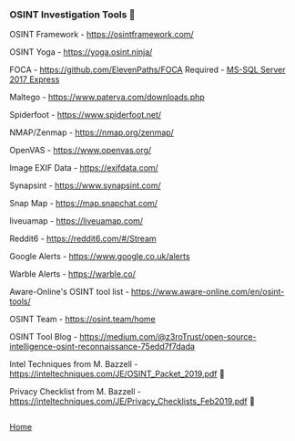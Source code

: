 ### OSINT Investigation Tools 🔎

OSINT Framework - https://osintframework.com/

OSINT Yoga - https://yoga.osint.ninja/

FOCA - https://github.com/ElevenPaths/FOCA
Required - [MS-SQL Server 2017 Express](https://www.microsoft.com/en-au/sql-server/sql-server-editions-express)

Maltego - https://www.paterva.com/downloads.php

Spiderfoot - https://www.spiderfoot.net/

NMAP/Zenmap - https://nmap.org/zenmap/

OpenVAS - https://www.openvas.org/

Image EXIF Data - https://exifdata.com/

Synapsint - https://www.synapsint.com/

Snap Map - https://map.snapchat.com/

liveuamap - https://liveuamap.com/

Reddit6 - https://reddit6.com/#/Stream

Google Alerts - https://www.google.co.uk/alerts

Warble Alerts - https://warble.co/

Aware-Online's OSINT tool list - https://www.aware-online.com/en/osint-tools/

OSINT Team - https://osint.team/home

OSINT Tool Blog - https://medium.com/@z3roTrust/open-source-intelligence-osint-reconnaissance-75edd7f7dada

Intel Techniques from M. Bazzell - https://inteltechniques.com/JE/OSINT_Packet_2019.pdf :closed_book:

Privacy Checklist from M. Bazzell - https://inteltechniques.com/JE/Privacy_Checklists_Feb2019.pdf :closed_book:

```

```
[Home](https://github.com/WilliamThomas-sec/Opensource-tools/)

